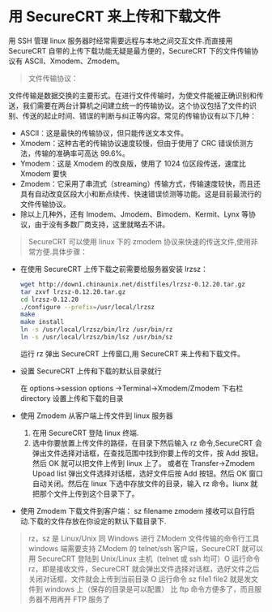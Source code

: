 # 用 SecureCRT 来上传和下载文件

用 SSH 管理 linux 服务器时经常需要远程与本地之间交互文件.而直接用 SecureCRT 自带的上传下载功能无疑是最方便的，SecureCRT 下的文件传输协议有 ASCII、Xmodem、Zmodem。

> 文件传输协议：

文件传输是数据交换的主要形式。在进行文件传输时，为使文件能被正确识别和传送，我们需要在两台计算机之间建立统一的传输协议。这个协议包括了文件的识别、传送的起止时间、错误的判断与纠正等内容。常见的传输协议有以下几种：

- ASCII：这是最快的传输协议，但只能传送文本文件。
- Xmodem：这种古老的传输协议速度较慢，但由于使用了 CRC 错误侦测方法，传输的准确率可高达 99.6%。
- Ymodem：这是 Xmodem 的改良版，使用了 1024 位区段传送，速度比 Xmodem 要快
- Zmodem：它采用了串流式（streaming）传输方式，传输速度较快，而且还具有自动改变区段大小和断点续传、快速错误侦测等功能。这是目前最流行的文件传输协议。
- 除以上几种外，还有 Imodem、Jmodem、Bimodem、Kermit、Lynx 等协议，由于没有多数厂商支持，这里就略去不讲。

> SecureCRT 可以使用 linux 下的 zmodem 协议来快速的传送文件,使用非常方便.具体步骤：

- 在使用 SecureCRT 上传下载之前需要给服务器安装 lrzsz：

  ```bash
  wget http://down1.chinaunix.net/distfiles/lrzsz-0.12.20.tar.gz
  tar zxvf lrzsz-0.12.20.tar.gz
  cd lrzsz-0.12.20
  ./configure --prefix=/usr/local/lrzsz
  make
  make install
  ln -s /usr/local/lrzsz/bin/lrz /usr/bin/rz
  ln -s /usr/local/lrzsz/bin/lsz /usr/bin/sz
  ```

  运行 rz 弹出 SecureCRT 上传窗口,用 SecureCRT 来上传和下载文件。

- 设置 SecureCRT 上传和下载的默认目录就行

  在 options->session options ->Terminal->Xmodem/Zmodem 下右栏 directory 设置上传和下载的目录

- 使用 Zmodem 从客户端上传文件到 linux 服务器

  1. 在用 SecureCRT 登陆 linux 终端.
  2. 选中你要放置上传文件的路径，在目录下然后输入 rz 命令,SecureCRT 会弹出文件选择对话框，在查找范围中找到你要上传的文件，按 Add 按钮。然后 OK 就可以把文件上传到 linux 上了。
     或者在 Transfer->Zmodem Upoad list 弹出文件选择对话框，选好文件后按 Add 按钮。然后 OK 窗口自动关闭。然后在 linux 下选中存放文件的目录，输入 rz 命令。liunx 就把那个文件上传到这个目录下了。

- 使用 Zmodem 下载文件到客户端：
  sz filename
  zmodem 接收可以自行启动.下载的文件存放在你设定的默认下载目录下.

> rz，sz 是 Linux/Unix 同 Windows 进行 ZModem 文件传输的命令行工具 windows 端需要支持 ZModem 的 telnet/ssh 客户端，SecureCRT 就可以用 SecureCRT 登陆到 Unix/Linux 主机（telnet 或 ssh 均可）O 运行命令 rz，即是接收文件，SecureCRT 就会弹出文件选择对话框，选好文件之后关闭对话框，文件就会上传到当前目录 O 运行命令 sz file1 file2 就是发文件到 windows 上（保存的目录是可以配置） 比 ftp 命令方便多了，而且服务器不用再开 FTP 服务了
